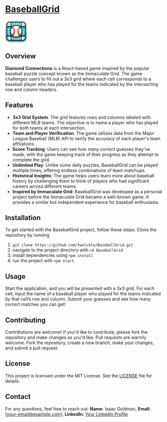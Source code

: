# <a href="https://baseball-grid.vercel.app/" target="_blank">BaseballGrid</a>

<img src="./public/baseball-favicon.png" alt="BaseballGrid Logo" width="70" height="70">

## Overview

**Diamond Connections** is a React-based game inspired by the popular baseball puzzle concept known as the Immaculate Grid. The game challenges users to fill out a 3x3 grid where each cell corresponds to a baseball player who has played for the teams indicated by the intersecting row and column headers.

## Features

- **3x3 Grid System**: The grid features rows and columns labeled with different MLB teams. The objective is to name a player who has played for both teams at each intersection.
- **Team and Player Verification**: The game utilizes data from the Major League Baseball (MLB) API to verify the accuracy of each player's team affiliations.
- **Score Tracking**: Users can see how many correct guesses they've made, with the game keeping track of their progress as they attempt to complete the grid.
- **Unlimited Play**: Unlike some daily puzzles, BaseballGrid can be played multiple times, offering endless combinations of team matchups.
- **Historical Insights**: The game helps users learn more about baseball history by challenging them to think of players who had significant careers across different teams.
- **Inspired by Immaculate Grid**: BaseballGrid was developed as a personal project before the Immaculate Grid became a well-known game. It provides a similar but independent experience for baseball enthusiasts.

## Installation

To get started with the BaseballGrid project, follow these steps: Clone the repository by running 
1) `git clone https://github.com/twelckle/BaseballGrid.git`
2) navigate to the project directory with `cd BaseballGrid`
3) install dependencies using `npm install`
4) run the project with `npm start`.

## Usage

Start the application, and you will be presented with a 3x3 grid. For each cell, input the name of a baseball player who played for the teams indicated by that cell’s row and column. Submit your guesses and see how many correct matches you can get!

## Contributing

Contributions are welcome! If you'd like to contribute, please fork the repository and make changes as you'd like. Pull requests are warmly welcome. Fork the repository, create a new branch, make your changes, and submit a pull request.

## License

This project is licensed under the MIT License. See the [LICENSE](LICENSE) file for details.

## Contact

For any questions, feel free to reach out: **Name**: Isaac Goldman, **Email**: [your-email@example.com], **LinkedIn**: [Your LinkedIn Profile](https://www.linkedin.com/)
